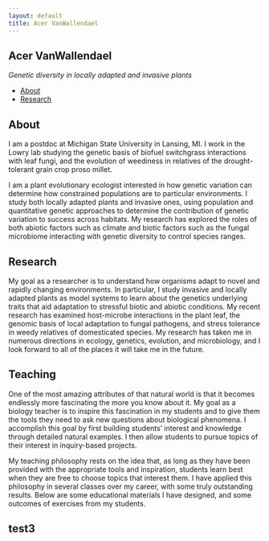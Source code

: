 ```yaml
---
layout: default
title: Acer VanWallendael
---
```



## Acer VanWallendael
*Genetic diversity in locally adapted and invasive plants*

- [About](#About)
- [Research](#Research)

<meta name="viewport" content="width=device-width, initial-scale=1.0">
<link rel="stylesheet" href="style.css">

## About

I am a postdoc at Michigan State University in Lansing, MI. I work in the Lowry lab studying the genetic basis of biofuel switchgrass interactions with leaf fungi, and the evolution of weediness in relatives of the drought-tolerant grain crop proso millet.

I am a plant evolutionary ecologist interested in how genetic variation can determine how constrained populations are to particular environments. I study both locally adapted plants and invasive ones, using population and quantitative genetic approaches to determine the contribution of genetic variation to success across habitats. My research has explored the roles of both abiotic factors such as climate and biotic factors such as the fungal microbiome interacting with genetic diversity to control species ranges.

## Research

My goal as a researcher is to understand how organisms adapt to novel and rapidly changing environments. In particular, I study invasive and locally adapted plants as model systems to learn about the genetics underlying traits that aid adaptation to stressful biotic and abiotic conditions. My recent research has examined host-microbe interactions in the plant leaf, the genomic basis of local adaptation to fungal pathogens, and stress tolerance in weedy relatives of domesticated species. My research has taken me in numerous directions in ecology, genetics, evolution, and microbiology, and I look forward to all of the places it will take me in the future.

## Teaching

One of the most amazing attributes of that natural world is that it becomes endlessly more fascinating the more you know about it. My goal as a biology teacher is to inspire this fascination in my students and to give them the tools they need to ask new questions about biological phenomena. I accomplish this goal by first building students’ interest and knowledge through detailed natural examples. I then allow students to pursue topics of their interest in inquiry-based projects.

My teaching philosophy rests on the idea that, as long as they have been provided with the appropriate tools and inspiration, students learn best when they are free to choose topics that interest them. I have applied this philosophy in several classes over my career, with some truly outstanding results. Below are some educational materials I have designed, and some outcomes of exercises from my students. 

## test3
